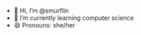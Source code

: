 - 👋 Hi, I’m @smurflin
- 🌱 I’m currently learning computer science
- 😄 Pronouns: she/her

<!---
smurflin/smurflin is a ✨ special ✨ repository because its `README.md` (this file) appears on your GitHub profile.
You can click the Preview link to take a look at your changes.
--->
